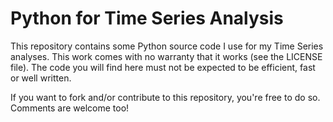 # Python for Time Series Analysis

This repository contains some Python source code I use for my Time Series analyses.
This work comes with no warranty that it works (see the LICENSE file).
The code you will find here must not be expected to be efficient, fast or well written.

If you want to fork and/or contribute to this repository, you're free to do so.
Comments are welcome too!
